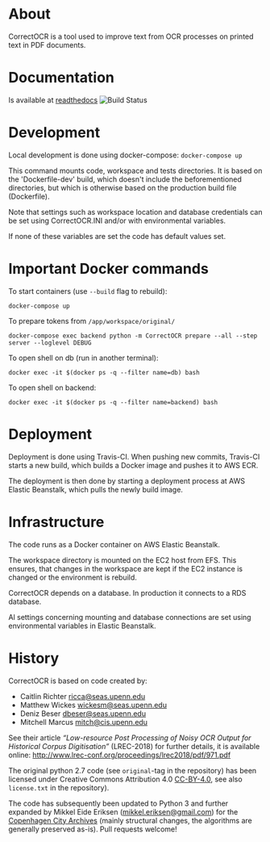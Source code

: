 # About
CorrectOCR is a tool used to improve text from OCR processes on printed text in PDF documents.

# Documentation
Is available at [readthedocs](https://correctocr.readthedocs.io) ![Build Status](https://readthedocs.org/projects/correctocr/badge/?version=latest)

# Development
Local development is done using docker-compose: ``docker-compose up``

This command mounts code, workspace and tests directories.
It is based on the 'Dockerfile-dev' build, which doesn't include the beforementioned directories, but which is otherwise based on the production build file (Dockerfile).

Note that settings such as workspace location and database credentials can be set using CorrectOCR.INI and/or with environmental variables. 

If none of these variables are set the code has default values set.

# Important Docker commands
To start containers (use `--build` flag to rebuild):

```console
docker-compose up
```

To prepare tokens from `/app/workspace/original/`
```console
docker-compose exec backend python -m CorrectOCR prepare --all --step server --loglevel DEBUG
```

To open shell on db (run in another terminal):

```console
docker exec -it $(docker ps -q --filter name=db) bash

```

To open shell on backend:

```console
docker exec -it $(docker ps -q --filter name=backend) bash

```

# Deployment
Deployment is done using Travis-CI.
When pushing new commits, Travis-CI starts a new build, which builds a Docker image and pushes it to AWS ECR.

The deployment is then done by starting a deployment process at AWS Elastic Beanstalk, which pulls the newly build image.

# Infrastructure
The code runs as a Docker container on AWS Elastic Beanstalk.

The workspace directory is mounted on the EC2 host from EFS. This ensures, that changes in the workspace are kept if the EC2 instance is changed or the environment is rebuild.

CorrectOCR depends on a database. In production it connects to a RDS database.

Al settings concerning mounting and database connections are set using environmental variables in Elastic Beanstalk.

# History

CorrectOCR is based on code created by:

-  Caitlin Richter <ricca@seas.upenn.edu>
-  Matthew Wickes <wickesm@seas.upenn.edu>
-  Deniz Beser <dbeser@seas.upenn.edu>
-  Mitchell Marcus <mitch@cis.upenn.edu>

See their article *“Low-resource Post Processing of Noisy OCR Output for
Historical Corpus Digitisation”* (LREC-2018) for further details, it is
available online:
http://www.lrec-conf.org/proceedings/lrec2018/pdf/971.pdf

The original python 2.7 code (see `original`-tag in the repository)
has been licensed under Creative Commons Attribution 4.0
[CC-BY-4.0](https://creativecommons.org/licenses/by/4.0/), see also
`license.txt` in the repository).

The code has subsequently been updated to Python 3 and further expanded
by Mikkel Eide Eriksen (mikkel.eriksen@gmail.com) for the [Copenhagen
City Archives](https://www.kbharkiv.dk/) (mainly structural changes,
the algorithms are generally preserved as-is). Pull requests welcome!
